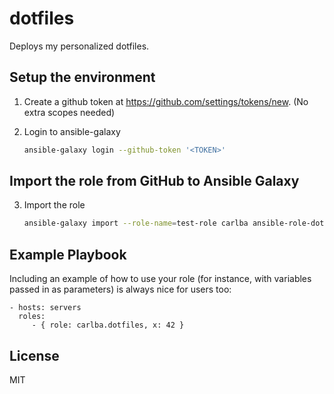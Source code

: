 dotfiles
========

Deploys my personalized dotfiles.

Setup the environment
---------------------

1. Create a github token at https://github.com/settings/tokens/new. (No extra scopes needed)

2. Login to ansible-galaxy

   ```bash
   ansible-galaxy login --github-token '<TOKEN>'   
   ```

Import the role from GitHub to Ansible Galaxy
---------------------------------------------

3. Import the role
   ```bash
   ansible-galaxy import --role-name=test-role carlba ansible-role-dotfiles
   ```

Example Playbook
----------------

Including an example of how to use your role (for instance, with variables passed in as parameters) is always nice for users too:

    - hosts: servers
      roles:
         - { role: carlba.dotfiles, x: 42 }

License
-------

MIT

